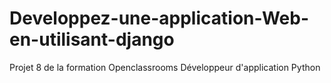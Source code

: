 # Developpez-une-application-Web-en-utilisant-django
Projet 8 de la formation Openclassrooms Développeur d'application Python
